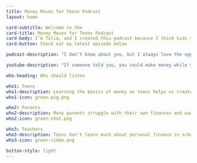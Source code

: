 ```yaml
---
title: Money Moves for Teens Podcast
layout: home

card-subtitle: Welcome to the
card-title: Money Moves for Teens Podcast
card-body: I’m Talia, and I created this podcast because I think kids my age don’t get a good enough education on how to manage money. This is something we should be learning and talking about now so we’ll be better prepared for the future.
card-button: Check out my latest episode below

podcast-description: "I don’t know about you, but I always love the opportunity to make more money. But making more money is not always a straightforward task, if you’re not receiving any raise or promotion at work. This episode I’m going to talk about the benefits of creating multiple streams of income, and some examples of how you can begin doing this as a teenager."

youtube-description: "If someone told you, you could make money while you sleep, would you believe them? Getting paid without actually doing something sounds really out there, but jobs that pay that way are more common than you may realize. This week, I’m going to talk all about passive income."

who-heading: Who should listen

who1: Teens
who1-description: Learning the basics of money as teens helps us create good saving and spending habits today and take advantage of investing for tomorrow.
who1-icon: green-pig.png

who2: Parents
who2-description: Many parents struggle with their own finances and want to have constructive conversations with their teens about money.
who2-icon: green-chat.png

who3: Teachers
who3-description: Teens don't learn much about personal finance in school. Teachers can use this information to better prepare their students.
who3-icon: green-video.png

button-style: light
---
```

